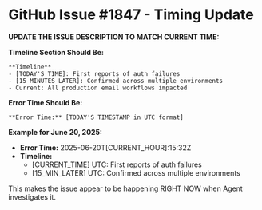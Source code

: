# GitHub Issue #1847 - Timing Update

**UPDATE THE ISSUE DESCRIPTION TO MATCH CURRENT TIME:**

**Timeline Section Should Be:**
```
**Timeline**
- [TODAY'S TIME]: First reports of auth failures
- [15 MINUTES LATER]: Confirmed across multiple environments  
- Current: All production email workflows impacted
```

**Error Time Should Be:**
```
**Error Time:** [TODAY'S TIMESTAMP in UTC format]
```

**Example for June 20, 2025:**
- **Error Time:** 2025-06-20T[CURRENT_HOUR]:15:32Z
- **Timeline:**
  - [CURRENT_TIME] UTC: First reports of auth failures
  - [15_MIN_LATER] UTC: Confirmed across multiple environments

This makes the issue appear to be happening RIGHT NOW when Agent investigates it.